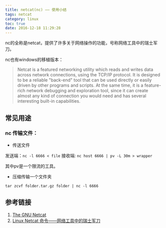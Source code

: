 ```yaml
---
title: netcat(nc) —— 使用小结
tags: netcat
category: linux
toc: true
date: 2016-12-18 11:29:28
---
```



nc的全称是netcat，提供了许多关于网络操作的功能，号称网络工具中的瑞士军刀。

nc也有windows的移植版本：[](https://eternallybored.org/misc/netcat/)

>   Netcat is a featured networking utility which reads and writes data across network connections, using the TCP/IP protocol.
It is designed to be a reliable "back-end" tool that can be used directly or easily driven by other programs and scripts. At the same time, it is a feature-rich network debugging and exploration tool, since it can create almost any kind of connection you would need and has several interesting built-in capabilities.

## 常见用途
### nc 传输文件：

- 传送文件

发送端：`nc -l 6666 < file`
接收端: `nc host 6666 | pv -L 30m > wrapper`

其中pv是一个限流的工具。

- 压缩传输一个文件夹

`tar zcvf folder.tar.gz folder | nc -l 6666`


## 参考链接

1. [The GNU Netcat](http://netcat.sourceforge.net/)
2. [Linux Netcat 命令——网络工具中的瑞士军刀](https://www.oschina.net/translate/linux-netcat-command)